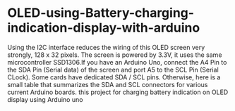 # OLED-using-Battery-charging-indication-display-with-arduino
Using the I2C interface reduces the wiring of this OLED screen very strongly, 128 x 32 pixels. The screen is powered by 3.3V, it uses the same microcontroller SSD1306.If you have an Arduino Uno, connect the A4 Pin to the SDA Pin (Serial data) of the screen and port A5 to the SCL Pin (Serial CLock). Some cards have dedicated SDA / SCL pins. Otherwise, here is a small table that summarizes the SDA and SCL connectors for various current Arduino boards. this project for charging battery indication on OLED display using Arduino uno
